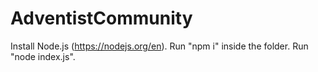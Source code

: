 # AdventistCommunity
Install Node.js (https://nodejs.org/en).
Run "npm i" inside the folder.
Run "node index.js".

